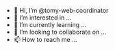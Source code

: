 - 👋 Hi, I’m @tomy-web-coordinator
- 👀 I’m interested in ...
- 🌱 I’m currently learning ...
- 💞️ I’m looking to collaborate on ...
- 📫 How to reach me ...

<!---
tomy-web-coordinator/tomy-web-coordinator is a ✨ special ✨ repository because its `README.md` (this file) appears on your GitHub profile.
You can click the Preview link to take a look at your changes.
--->
